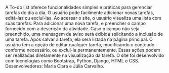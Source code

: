 A To-do list oferece funcionalidades simples e práticas para gerenciar tarefas do dia a dia. O usuário pode facilmente adicionar novas tarefas, editá-las ou excluí-las.
Ao acessar o site, o usuário visualiza uma lista com suas tarefas. Para adicionar uma nova tarefa, e preencher o campo fornecido com a descrição da atividade. Caso o campo não seja preenchido, uma mensagem de aviso será exibida solicitando a inclusão de uma tarefa.
Após salvar a tarefa, ela será listada na página principal. O usuário tem a opção de editar qualquer tarefa, modificando o conteúdo conforme necessário, ou excluí-la permanentemente. Essas ações podem ser realizadas diretamente na visualização da tarefa.
O site foi desenvolvido com tecnologias como Bootstrap, Python, Django, HTML e CSS.
Desenvolvedores: Maria Clara e Júlia Carvalho.
